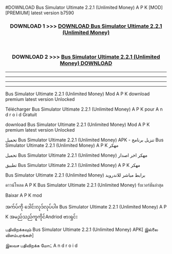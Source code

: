 #DOWNLOAD Bus Simulator  Ultimate  2.2.1 (Unlimited Money) A P K [MOD] [PREMIUM] latest version b7590



<div align="center">

<h3>DOWNLOAD 1 >>> <a href="https://teeasianyam.web.app?sq=Bus Simulator  Ultimate  2.2.1 (Unlimited Money)">DOWNLOAD Bus Simulator  Ultimate  2.2.1 (Unlimited Money) </a></h3><br>

<h3>DOWNLOAD 2 >>> <a href="https://teeasianyam.web.app?sq=Bus Simulator  Ultimate  2.2.1 (Unlimited Money) ">Bus Simulator  Ultimate  2.2.1 (Unlimited Money)  DOWNLOAD </a></h3>

</div>


----------------------------------------------------------

----------------------------------------------------------

----------------------------------------------------------

----------------------------------------------------------


Bus Simulator  Ultimate  2.2.1 (Unlimited Money)  Mod A P K download premium latest version Unlocked

Télécharger Bus Simulator  Ultimate  2.2.1 (Unlimited Money)  A P K pour A n d r o i d Gratuit

download Bus Simulator  Ultimate  2.2.1 (Unlimited Money)  Mod A P K premium latest version Unlocked

تحميل Bus Simulator  Ultimate  2.2.1 (Unlimited Money)  APK - تنزيل برنامج Bus Simulator  Ultimate  2.2.1 (Unlimited Money)  A P K مهكر

تحميل Bus Simulator  Ultimate  2.2.1 (Unlimited Money)  مهكر اخر اصدار

تطبيق Bus Simulator  Ultimate  2.2.1 (Unlimited Money)  A P K مهكر

Bus Simulator  Ultimate  2.2.1 (Unlimited Money)  برابط مباشر للاندرويد

ดาวน์โหลด A P K Bus Simulator  Ultimate  2.2.1 (Unlimited Money)  รับเวอร์ชันล่าสุด

Baixar A P K mod

အက်ပ်ကို ဒေါင်းလုဒ်လုပ်ပါ။ Bus Simulator  Ultimate  2.2.1 (Unlimited Money)  A P K အမည်သည်ကူကိုင်Andriod ဗားရှင်း

பதிவிறக்கவும் Bus Simulator  Ultimate  2.2.1 (Unlimited Money)  APK[ இல்லை விளம்பரங்கள்] 
 
இலவச பதிவிறக்க மோட் A n d r o i d



